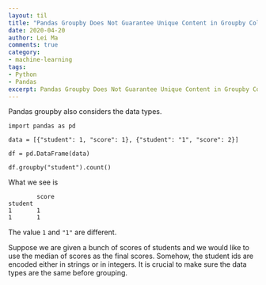 ```yaml
---
layout: til
title: "Pandas Groupby Does Not Guarantee Unique Content in Groupby Columns"
date: 2020-04-20
author: Lei Ma
comments: true
category:
- machine-learning
tags:
- Python
- Pandas
excerpt: Pandas Groupby Does Not Guarantee Unique Content in Groupby Columns, it also considers the datatypes. Dealing with mixed types requires additional attentioin.
---
```



Pandas groupby also considers the data types.

```
import pandas as pd

data = [{"student": 1, "score": 1}, {"student": "1", "score": 2}]

df = pd.DataFrame(data)

df.groupby("student").count()
```

What we see is

```
        score
student
1       1
1       1
```

The value `1` and `"1"` are different.

Suppose we are given a bunch of scores of students and we would like to use the median of scores as the final scores. Somehow, the student ids are encoded either in strings or in integers. It is crucial to make sure the data types are the same before grouping.
